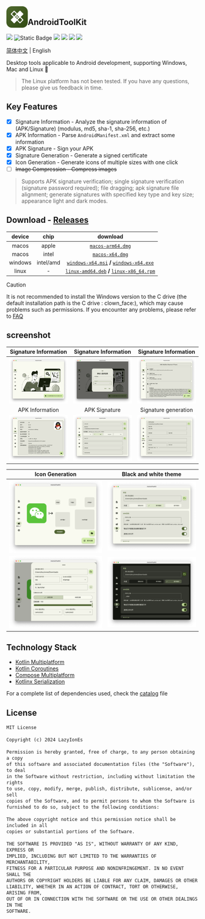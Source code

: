 <img src="/composeApp/launcher/icon.png" width="56" align="left" />

## AndroidToolKit

<p align="start">
<a href="https://opensource.org/license/mit"><img src="https://img.shields.io/github/license/LazyIonEs/AndroidToolKit?color=green"/></a>
<img alt="Static Badge" src="https://img.shields.io/badge/platform-%20macos%20%7C%20windows%20%7C%20linux%20-5776E0">
<a href="https://github.com/LazyIonEs/AndroidToolKit/actions"><img src="https://img.shields.io/github/actions/workflow/status/LazyIonEs/AndroidToolKit/build-release.yml"/></a>
<a href="https://github.com/LazyIonEs/AndroidToolKit/releases/latest"><img src="https://img.shields.io/github/downloads/LazyIonEs/AndroidToolKit/total?color=orange"/></a>
<a href="https://github.com/LazyIonEs/AndroidToolKit/releases/latest"><img src="https://img.shields.io/github/v/release/LazyIonEs/AndroidToolKit"/></a>
<a href="https://kotlinlang.org"><img src="https://img.shields.io/badge/kotlin-2.1.0-7a54f6"/></a>
</p>


<!-- ![GitHub Actions Workflow Status](https://img.shields.io/github/actions/workflow/status/LazyIonEs/AndroidToolKit/build-release.yml)
![GitHub Downloads (all assets, all releases)](https://img.shields.io/github/downloads/LazyIonEs/AndroidToolKit/total)
![GitHub Release](https://img.shields.io/github/v/release/LazyIonEs/AndroidToolKit)
![GitHub License](https://img.shields.io/github/license/LazyIonEs/AndroidToolKit)
![GitHub Downloads (all assets, latest release)](https://img.shields.io/github/downloads/LazyIonEs/AndroidToolKit/latest/total) -->


[简体中文](./README.md) | English

Desktop tools applicable to Android development, supporting Windows, Mac and Linux :tada:
> The Linux platform has not been tested. If you have any questions, please give us feedback in time.

## Key Features

- [x] Signature Information - Analyze the signature information of (APK/Signature) (modulus, md5, sha-1, sha-256, etc.)
- [x] APK Information - Parse `AndroidManifest.xml` and extract some information
- [x] APK Signature - Sign your APK
- [x] Signature Generation - Generate a signed certificate
- [x] Icon Generation - Generate icons of multiple sizes with one click
- [ ] ~~Image Compression - Compress images~~

> Supports APK signature verification; single signature verification (signature password required); file dragging; apk
> signature file alignment; generate signatures with specified key type and key size; appearance light and dark modes.

## Download - [Releases](https://github.com/LazyIonEs/AndroidToolKit/releases/latest)

| device  |   chip    |                                                                                                                               download                                                                                                                                |
|:-------:|:---------:|:---------------------------------------------------------------------------------------------------------------------------------------------------------------------------------------------------------------------------------------------------------------------:|
|  macos  |   apple   |                                                                    [`macos-arm64.dmg`](https://github.com/LazyIonEs/AndroidToolKit/releases/latest/download/AndroidToolKit-1.5.3-macos-arm64.dmg)                                                                     |
|  macos  |   intel   |                                                                      [`macos-x64.dmg`](https://github.com/LazyIonEs/AndroidToolKit/releases/latest/download/AndroidToolKit-1.5.3-macos-x64.dmg)                                                                       |
| windows | intel/amd |  [`windows-x64.msi`](https://github.com/LazyIonEs/AndroidToolKit/releases/latest/download/AndroidToolKit-1.5.3-windows-x64.msi) **/** [`windows-x64.exe`](https://github.com/LazyIonEs/AndroidToolKit/releases/latest/download/AndroidToolKit-1.5.3-windows-x64.exe)  |
|  linux  |     -     | [`linux-amd64.deb`](https://github.com/LazyIonEs/AndroidToolKit/releases/latest/download/AndroidToolKit-1.5.3-linux-amd64.deb) **/** [`linux-x86_64.rpm`](https://github.com/LazyIonEs/AndroidToolKit/releases/latest/download/AndroidToolKit-1.5.3-linux-x86_64.rpm) |

> [!CAUTION]
> It is not recommended to install the Windows version to the C drive (the default installation path is the C drive :
> clown_face:), which may cause problems such as permissions. If you encounter any problems, please refer
> to [FAQ](FAQ.md)

## screenshot

|                                    Signature Information                                    |                                    Signature Information                                    |                                    Signature Information                                    |
|:-------------------------------------------------------------------------------------------:|:-------------------------------------------------------------------------------------------:|:-------------------------------------------------------------------------------------------:|
| <img src="./screenshots/screenshot_signature_information_1.png" alt="" style="zoom:33%;" /> | <img src="./screenshots/screenshot_signature_information_2.png" alt="" style="zoom:33%;" /> | <img src="./screenshots/screenshot_signature_information_3.png" alt="" style="zoom:33%;" /> |
|                                       APK Information                                       |                                        APK Signature                                        |                                    Signature generation                                     |
|    <img src="./screenshots/screenshot_apk_information_1.png" alt="" style="zoom:32%;" />    |     <img src="./screenshots/screenshot_apk_signature_1.png" alt="" style="zoom:33%;" />     | <img src="./screenshots/screenshot_signature_generation_1.png" alt="" style="zoom:33%;" />  |

|                                  Icon Generation                                   |                           Black and white theme                           |
|:----------------------------------------------------------------------------------:|:-------------------------------------------------------------------------:|
| <img src="./screenshots/screenshot_icon_factory_1.png" alt="" style="zoom:33%;" /> | <img src="./screenshots/screenshot_light.png" alt="" style="zoom:33%;" /> |
| <img src="./screenshots/screenshot_icon_factory_2.png" alt="" style="zoom:33%;" /> | <img src="./screenshots/screenshot_dark.png" alt="" style="zoom:33%;" />  |

## Technology Stack

- [Kotlin Multiplatform](https://kotlinlang.org/lp/multiplatform/)
- [Kotlin Coroutines](https://github.com/Kotlin/kotlinx.coroutines)
- [Compose Multiplatform](https://www.jetbrains.com/lp/compose-multiplatform/)
- [Kotlinx Serialization](https://github.com/Kotlin/kotlinx.serialization)

For a complete list of dependencies used, check the [catalog](/gradle/libs.versions.toml) file

## License

```
MIT License

Copyright (c) 2024 LazyIonEs

Permission is hereby granted, free of charge, to any person obtaining a copy
of this software and associated documentation files (the "Software"), to deal
in the Software without restriction, including without limitation the rights
to use, copy, modify, merge, publish, distribute, sublicense, and/or sell
copies of the Software, and to permit persons to whom the Software is
furnished to do so, subject to the following conditions:

The above copyright notice and this permission notice shall be included in all
copies or substantial portions of the Software.

THE SOFTWARE IS PROVIDED "AS IS", WITHOUT WARRANTY OF ANY KIND, EXPRESS OR
IMPLIED, INCLUDING BUT NOT LIMITED TO THE WARRANTIES OF MERCHANTABILITY,
FITNESS FOR A PARTICULAR PURPOSE AND NONINFRINGEMENT. IN NO EVENT SHALL THE
AUTHORS OR COPYRIGHT HOLDERS BE LIABLE FOR ANY CLAIM, DAMAGES OR OTHER
LIABILITY, WHETHER IN AN ACTION OF CONTRACT, TORT OR OTHERWISE, ARISING FROM,
OUT OF OR IN CONNECTION WITH THE SOFTWARE OR THE USE OR OTHER DEALINGS IN THE
SOFTWARE.
```

